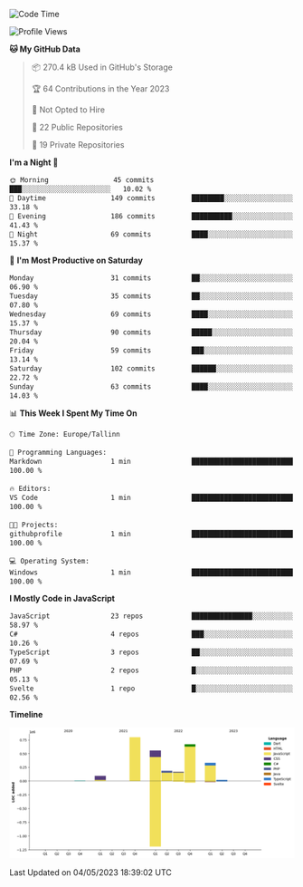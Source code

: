 <!--START_SECTION:waka-->
![Code Time](http://img.shields.io/badge/Code%20Time-7%20hrs%2055%20mins-blue)

![Profile Views](http://img.shields.io/badge/Profile%20Views-91-blue)

**🐱 My GitHub Data** 

> 📦 270.4 kB Used in GitHub's Storage 
 > 
> 🏆 64 Contributions in the Year 2023
 > 
> 🚫 Not Opted to Hire
 > 
> 📜 22 Public Repositories 
 > 
> 🔑 19 Private Repositories 
 > 
**I'm a Night 🦉** 

```text
🌞 Morning                45 commits          ███░░░░░░░░░░░░░░░░░░░░░░   10.02 % 
🌆 Daytime                149 commits         ████████░░░░░░░░░░░░░░░░░   33.18 % 
🌃 Evening                186 commits         ██████████░░░░░░░░░░░░░░░   41.43 % 
🌙 Night                  69 commits          ████░░░░░░░░░░░░░░░░░░░░░   15.37 % 
```
📅 **I'm Most Productive on Saturday** 

```text
Monday                   31 commits          ██░░░░░░░░░░░░░░░░░░░░░░░   06.90 % 
Tuesday                  35 commits          ██░░░░░░░░░░░░░░░░░░░░░░░   07.80 % 
Wednesday                69 commits          ████░░░░░░░░░░░░░░░░░░░░░   15.37 % 
Thursday                 90 commits          █████░░░░░░░░░░░░░░░░░░░░   20.04 % 
Friday                   59 commits          ███░░░░░░░░░░░░░░░░░░░░░░   13.14 % 
Saturday                 102 commits         ██████░░░░░░░░░░░░░░░░░░░   22.72 % 
Sunday                   63 commits          ████░░░░░░░░░░░░░░░░░░░░░   14.03 % 
```


📊 **This Week I Spent My Time On** 

```text
🕑︎ Time Zone: Europe/Tallinn

💬 Programming Languages: 
Markdown                 1 min               █████████████████████████   100.00 % 

🔥 Editors: 
VS Code                  1 min               █████████████████████████   100.00 % 

🐱‍💻 Projects: 
githubprofile            1 min               █████████████████████████   100.00 % 

💻 Operating System: 
Windows                  1 min               █████████████████████████   100.00 % 
```

**I Mostly Code in JavaScript** 

```text
JavaScript               23 repos            ███████████████░░░░░░░░░░   58.97 % 
C#                       4 repos             ███░░░░░░░░░░░░░░░░░░░░░░   10.26 % 
TypeScript               3 repos             ██░░░░░░░░░░░░░░░░░░░░░░░   07.69 % 
PHP                      2 repos             █░░░░░░░░░░░░░░░░░░░░░░░░   05.13 % 
Svelte                   1 repo              █░░░░░░░░░░░░░░░░░░░░░░░░   02.56 % 
```



**Timeline**

![Lines of Code chart](https://raw.githubusercontent.com/Piilu/Piilu/main/assets/bar_graph.png)


 Last Updated on 04/05/2023 18:39:02 UTC
<!--END_SECTION:waka-->